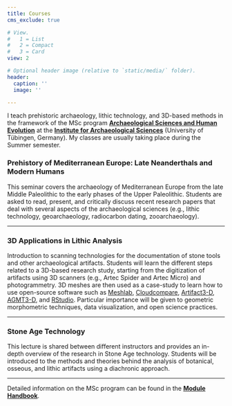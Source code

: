 ```yaml
---
title: Courses
cms_exclude: true

# View.
#   1 = List
#   2 = Compact
#   3 = Card
view: 2

# Optional header image (relative to `static/media/` folder).
header:
  caption: ''
  image: ''

---
```


I teach prehistoric archaeology, lithic technology, and 3D-based methods in the framework of the MSc program [**Archaeological Sciences and Human Evolution**](https://uni-tuebingen.de/en/study/finding-a-course/degree-programs-available/detail/course/archaeological-sciences-and-human-evolution-master/) at the [**Institute for Archaeological Sciences**](https://uni-tuebingen.de/en/faculties/faculty-of-science/departments/geosciences/work-groups-contacts/prehistory-and-archaeological-sciences/ina/) (University of Tübingen, Germany). My classes are usually taking place during the Summer semester.



### Prehistory of Mediterranean Europe: Late Neanderthals and Modern Humans

This seminar covers the archaeology of Mediterranean Europe from the late Middle Paleolithic to the early phases of the Upper Paleolithic. Students are asked to read, present, and critically discuss recent research papers that deal with several aspects of the archaeological sciences (e.g., lithic technology, geoarchaeology, radiocarbon dating, zooarchaeology).

---

### 3D Applications in Lithic Analysis

Introduction to scanning technologies for the documentation of stone tools and other archaeological artifacts. Students will learn the different steps related to a 3D-based research study, starting from the digitization of artifacts using 3D scanners (e.g., Artec Spider and Artec Micro) and photogrammetry. 3D meshes are then used as a case-study to learn how to use open-source software such as [Meshlab](https://www.meshlab.net/), [Cloudcompare](https://www.danielgm.net/cc/), [Artifact3-D](https://journals.plos.org/plosone/article?id=10.1371/journal.pone.0268401), [AGMT3-D](https://journals.plos.org/plosone/article?id=10.1371/journal.pone.0207890), and [RStudio](https://www.rstudio.com/). Particular importance will be given to geometric morphometric techniques, data visualization, and open science practices.

---

### Stone Age Technology

This lecture is shared between different instructors and provides an in-depth overview of the research in Stone Age technology. Students will be introduced to the methods and theories behind the analysis of botanical, osseous, and lithic artifacts using a diachronic approach.

---

Detailed information on the MSc program can be found in the [**Module Handbook**](https://uni-tuebingen.de/en/fakultaeten/mathematisch-naturwissenschaftliche-fakultaet/fachbereiche/geowissenschaften/arbeitsgruppen/urgeschichte-naturwissenschaftliche-archaeologie/studium/studiengaenge/masters/msc-ashe/study-contents/).
